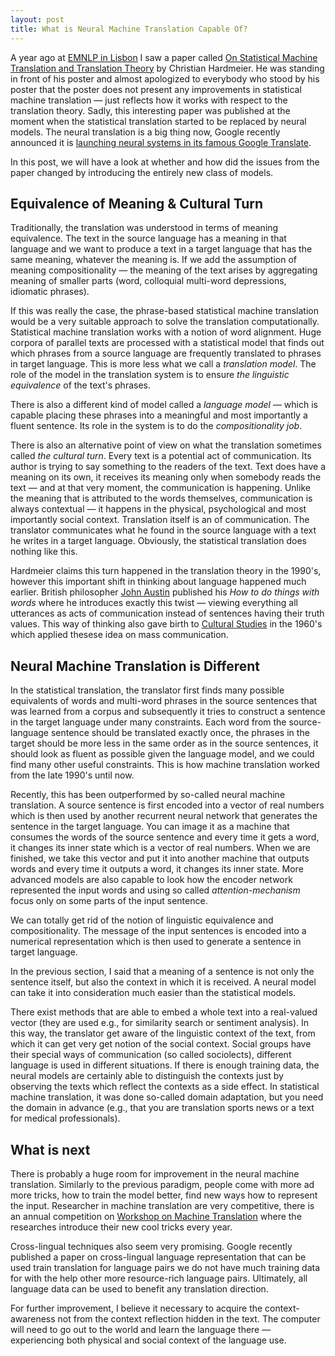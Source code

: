 ```yaml
---
layout: post
title: What is Neural Machine Translation Capable Of?
---
```


A year ago at [EMNLP in Lisbon](http://www.emnlp2015.org/) I saw a paper called
[On Statistical Machine Translation and Translation
Theory](http://www.emnlp2015.org/proceedings/DiscoMT/pdf/DiscoMT22.pdf) by
Christian Hardmeier. He was standing in front of his poster and almost
apologized to everybody who stood by his poster that the poster does not
present any improvements in statistical machine translation — just reflects how
it works with respect to the translation theory. Sadly, this interesting paper
was published at the moment when the statistical translation started to be
replaced by neural models. The neural translation is a big thing now, Google
recently announced it is [launching neural systems in its famous Google
Translate](https://research.googleblog.com/2016/09/a-neural-network-for-machine.html).

In this post, we will have a look at whether and how did the issues from the
paper changed by introducing the entirely new class of models.

## Equivalence of Meaning & Cultural Turn

Traditionally, the translation was understood in terms of meaning equivalence.
The text in the source language has a meaning in that language and we want to
produce a text in a target language that has the same meaning, whatever the
meaning is. If we add the assumption of meaning compositionality — the meaning
of the text arises by aggregating meaning of smaller parts (word, colloquial
multi-word depressions, idiomatic phrases).

If this was really the case, the phrase-based statistical machine translation
would be a very suitable approach to solve the translation computationally.
Statistical machine translation works with a notion of word alignment. Huge
corpora of parallel texts are processed with a statistical model that finds out
which phrases from a source language are frequently translated to phrases in
target language. This is more less what we call a _translation model_. The role
of the model in the translation system is to ensure _the linguistic
equivalence_ of the text's phrases.

There is also a different kind of model called a _language model_ — which is
capable placing these phrases into a meaningful and most importantly a fluent
sentence. Its role in the system is to do the _compositionality job_.

There is also an alternative point of view on what the translation sometimes
called _the cultural turn_. Every text is a potential act of communication. Its
author is trying to say something to the readers of the text. Text does have a
meaning on its own, it receives its meaning only when somebody reads the text —
and at that very moment, the communication is happening. Unlike the meaning
that is attributed to the words themselves, communication is always contextual
— it happens in the physical, psychological and most importantly social
context. Translation itself is an of communication. The translator communicates
what he found in the source language with a text he writes in a target
language. Obviously, the statistical translation does nothing like this.

Hardmeier claims this turn happened in the translation theory in the 1990's,
however this important shift in thinking about language happened much earlier.
British philosopher [John Austin](https://en.wikipedia.org/wiki/J._L._Austin)
published his _How to do things with words_ where he introduces exactly this
twist — viewing everything all utterances as acts of communication instead of
sentences having their truth values. This way of thinking also gave birth to
[Cultural Studies](https://en.wikipedia.org/wiki/Cultural_studies) in the
1960's which applied thesese idea on mass communication.

## Neural Machine Translation is Different

In the statistical translation, the translator first finds many possible
equivalents of words and multi-word phrases in the source sentences that was
learned from a corpus and subsequently it tries to construct a sentence in the
target language under many constraints. Each word from the source-language
sentence should be translated exactly once, the phrases in the target should be
more less in the same order as in the source sentences, it should look as fluent
as possible given the language model, and we could find many other useful
constraints. This is how machine translation worked from the late 1990's until
now.

Recently, this has been outperformed by so-called neural machine translation. A
source sentence is first encoded into a vector of real numbers which is then
used by another recurrent neural network that generates the sentence in the
target language. You can image it as a machine that consumes the words of the
source sentence and every time it gets a word, it changes its inner state which
is a vector of real numbers. When we are finished, we take this vector and put
it into another machine that outputs words and every time it outputs a word, it
changes its inner state. More advanced models are also capable to look how the
encoder network represented the input words and using so called
_attention-mechanism_ focus only on some parts of the input sentence.

We can totally get rid of the notion of linguistic equivalence and
compositionality. The message of the input sentences is encoded into a
numerical representation which is then used to generate a sentence in target
language.

In the previous section, I said that a meaning of a sentence is not only the
sentence itself, but also the context in which it is received. A neural model
can take it into consideration much easier than the statistical models.

There exist methods that are able to embed a whole text into a real-valued
vector (they are used e.g., for similarity search or sentiment analysis). In
this way, the translator get aware of the linguistic context of the text, from
which it can get very get notion of the social context. Social groups have
their special ways of communication (so called sociolects), different language
is used in different situations. If there is enough training data, the neural
models are certainly able to distinguish the contexts just by observing the
texts which reflect the contexts as a side effect. In statistical machine
translation, it was done so-called domain adaptation, but you need the domain
in advance (e.g., that you are translation sports news or a text for medical
professionals).

## What is next

There is probably a huge room for improvement in the neural machine
translation. Similarly to the previous paradigm, people come with more ad more
tricks, how to train the model better, find new ways how to represent the
input. Researcher in machine translation are very competitive, there is an
annual competition on [Workshop on Machine
Translation](http://www.statmt.org/wmt16/) where the researches introduce their
new cool tricks every year.

Cross-lingual techniques also seem very promising. Google recently published a
paper on cross-lingual language representation that can be used train
translation for language pairs we do not have much training data for with the
help other more resource-rich language pairs. Ultimately, all language data can
be used to benefit any translation direction.

For further improvement, I believe it necessary to acquire the
context-awareness not from the context reflection hidden in the text. The
computer will need to go out to the world and learn the language there —
experiencing both physical and social context of the language use.
